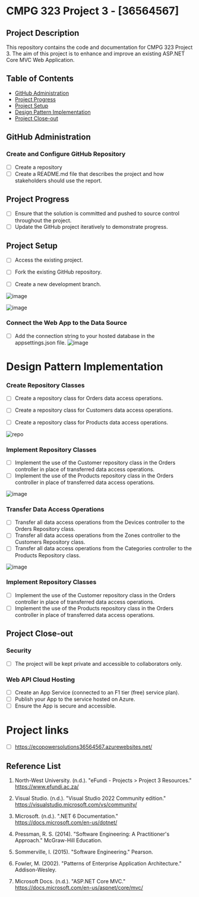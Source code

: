 # CMPG 323 Project 3 - [36564567]

## Project Description

This repository contains the code and documentation for CMPG 323 Project 3. 
The aim of this project is to enhance and improve an existing ASP.NET Core MVC Web Application.

## Table of Contents

- [GitHub Administration](#github-administration)
- [Project Progress](#project-progress)
- [Project Setup](#project-setup)
- [Design Pattern Implementation](#design-pattern-implementation)
- [Project Close-out](#project-close-out)

## GitHub Administration

### Create and Configure GitHub Repository

- [ ] Create a repository
- [ ] Create a README.md file that describes the project and how stakeholders should use the report.

## Project Progress

- [ ] Ensure that the solution is committed and pushed to source control throughout the project.
- [ ] Update the GitHub project iteratively to demonstrate progress.

## Project Setup

- [ ] Access the existing project.
- [ ] Fork the existing GitHub repository.
- [ ] Create a new development branch.

  
 ![image](https://github.com/peacetheboy/EcoPower_LogisticsP3/assets/90477030/991e607f-204b-48f0-9f8b-877e2766a2e8)
  
![image](https://github.com/peacetheboy/EcoPower_LogisticsP3/assets/90477030/54492c8c-7680-45c7-93c1-b053ebda5b27)

### Connect the Web App to the Data Source

- [ ] Add the connection string to your hosted database in the appsettings.json file.
![image](https://github.com/peacetheboy/EcoPower_LogisticsP3/assets/90477030/f9c22191-8709-4e7a-98d3-6de66ab87d54)

# Design Pattern Implementation

### Create Repository Classes

- [ ] Create a repository class for Orders data access operations.
- [ ] Create a repository class for Customers data access operations.
- [ ] Create a repository class for Products data access operations.

      
![repo](https://github.com/peacetheboy/EcoPower_LogisticsP3/assets/90477030/f2c81982-5d65-4583-a620-330821125ecd)

### Implement Repository Classes

- [ ] Implement the use of the Customer repository class in the Orders controller in place of transferred data access operations. 
- [ ] Implement the use of the Products repository class in the Orders controller in place of transferred data access operations.

![image](https://github.com/peacetheboy/EcoPower_LogisticsP3/assets/90477030/369eae48-75d2-429f-80cc-c6d70c509e96)

### Transfer Data Access Operations

- [ ] Transfer all data access operations from the Devices controller to the Orders Repository class.
- [ ] Transfer all data access operations from the Zones controller to the Customers Repository class.
- [ ] Transfer all data access operations from the Categories controller to the Products Repository class.

![image](https://github.com/peacetheboy/EcoPower_LogisticsP3/assets/90477030/369eae48-75d2-429f-80cc-c6d70c509e96)

### Implement Repository Classes

- [ ] Implement the use of the Customer repository class in the Orders controller in place of transferred data access operations.
- [ ] Implement the use of the Products repository class in the Orders controller in place of transferred data access operations.

## Project Close-out

### Security

- [ ] The project will be kept private and accessible to collaborators only.

### Web API Cloud Hosting

- [ ] Create an App Service (connected to an F1 tier (free) service plan).
- [ ] Publish your App to the service hosted on Azure.
- [ ] Ensure the App is secure and accessible.

# Project links

- [ ] https://ecopowersolutions36564567.azurewebsites.net/


## Reference List

1. North-West University. (n.d.). "eFundi - Projects > Project 3 Resources." https://www.efundi.ac.za/

2. Visual Studio. (n.d.). "Visual Studio 2022 Community edition."  https://visualstudio.microsoft.com/vs/community/

3. Microsoft. (n.d.). ".NET 6 Documentation."  https://docs.microsoft.com/en-us/dotnet/

4. Pressman, R. S. (2014). "Software Engineering: A Practitioner's Approach." McGraw-Hill Education.

5. Sommerville, I. (2015). "Software Engineering." Pearson.

6. Fowler, M. (2002). "Patterns of Enterprise Application Architecture." Addison-Wesley.

7. Microsoft Docs. (n.d.). "ASP.NET Core MVC." https://docs.microsoft.com/en-us/aspnet/core/mvc/



